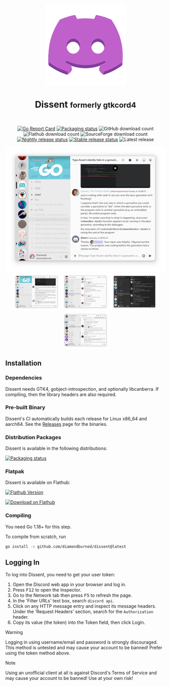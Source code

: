 <div align="center">

![Logo](./internal/icons/hicolor/scalable/apps/logo.svg)

<h1>Dissent <small>formerly gtkcord4</small></h1>

<br>

[![Go Report Card](https://goreportcard.com/badge/github.com/diamondburned/dissent)](https://goreportcard.com/report/github.com/diamondburned/dissent)
[![Packaging status](https://img.shields.io/repology/repositories/dissent?label=in%20repositories)](https://repology.org/project/dissent/versions)
![GitHub download count](https://img.shields.io/github/downloads/diamondburned/dissent/total?label=GitHub%20Downloads&logo=github)
![Flathub download count](https://img.shields.io/flathub/downloads/so.libdb.dissent?logo=flatpak&logoColor=orange&label=Flatpak%20Installs&color=orange)
![SourceForge download count](https://img.shields.io/sourceforge/dt/dissent.mirror?label=SourceForge%20Downloads&logo=sourceforge&color=orange)
[![Nightly release status](https://img.shields.io/github/deployments/diamondburned/dissent/Nightly%20release?logo=github&label=Nightly%20Build)](https://github.com/diamondburned/dissent/deployments/Nightly%20release)
[![Stable release status](https://img.shields.io/github/deployments/diamondburned/dissent/Stable%20release?logo=github&label=Stable%20Build)](https://github.com/diamondburned/dissent/deployments/Stable%20release)
![Latest release](https://img.shields.io/github/v/tag/diamondburned/dissent?filter=!nightly&label=Latest%20Release&color=blue)

<img src="./.github/screenshot6/03.png" alt="Screenshot 3" width="800">

<div>
  <a href="./.github/screenshot6/03.png"><img src="./.github/screenshot6/03.png" alt="Screenshot 3" width="150"></a>
  <a href="./.github/screenshot6/01.png"><img src="./.github/screenshot6/01.png" alt="Screenshot 1" width="150"></a>
  <a href="./.github/screenshot6/02.png"><img src="./.github/screenshot6/02.png" alt="Screenshot 2" width="150"></a>
  <a href="./.github/screenshot6/04.png"><img src="./.github/screenshot6/04.png" alt="Screenshot 4" width="150"></a>
</div>

</div>

## Installation

### Dependencies

Dissent needs GTK4, gobject-introspection, and optionally libcanberra. If compiling, then the library
headers are also required.

### Pre-built Binary

Dissent's CI automatically builds each release for Linux x86_64 and aarch64.
See the [Releases](https://github.com/diamondburned/dissent/releases) page for
the binaries.

### Distribution Packages

Dissent is available in the following distributions:

<a href="https://repology.org/project/dissent/versions">
    <img src="https://repology.org/badge/vertical-allrepos/dissent.svg" alt="Packaging status">
</a>

### Flatpak

Dissent is available on Flathub:

[![Flathub Version](https://img.shields.io/flathub/v/so.libdb.dissent?logo=flatpak&logoColor=orange&label=Flathub)](https://flathub.org/apps/details/so.libdb.dissent)

<a href="https://flathub.org/apps/details/so.libdb.dissent">
    <img src="https://flathub.org/assets/badges/flathub-badge-en.svg" alt="Download on Flathub" width="180">
</a>

### Compiling

You need Go 1.18+ for this step.

To compile from scratch, run

```sh
go install -v github.com/diamondburned/dissent@latest
```

## Logging In

To log into Dissent, you need to get your user token:

1. Open the Discord web app in your browser and log in.
2. Press <kbd>F12</kbd> to open the Inspector.
3. Go to the Network tab then press <kbd>F5</kbd> to refresh the page.
4. In the 'Filter URLs' text box, search `discord api`.
5. Click on any HTTP message entry and inspect its message headers. Under
   the 'Request Headers' section, search for the `Authorization` header.
6. Copy its value (the token) into the Token field, then click Login.

> [!WARNING]
> Logging in using username/email and password is strongly discouraged. This
> method is untested and may cause your account to be banned! Prefer using the
> token method above.

> [!NOTE]
> Using an unofficial client at all is against Discord's Terms of Service and
> may cause your account to be banned! Use at your own risk!

